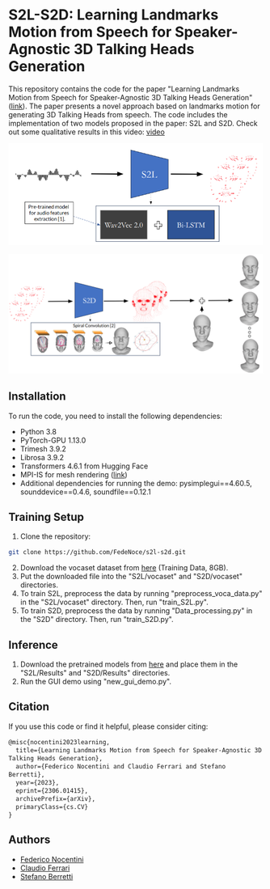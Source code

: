# S2L-S2D: Learning Landmarks Motion from Speech for Speaker-Agnostic 3D Talking Heads Generation

This repository contains the code for the paper "Learning Landmarks Motion from Speech for Speaker-Agnostic 3D Talking Heads Generation" ([link](https://arxiv.org/abs/2306.01415)). The paper presents a novel approach based on landmarks motion for generating 3D Talking Heads from speech. The code includes the implementation of two models proposed in the paper: S2L and S2D.
Check out some qualitative results in this video: [video]([https://arxiv.org/abs/2306.01415](https://drive.google.com/file/d/1lnaScxczQchyew0La6LWkST92XEKvigz/view?usp=sharing))

<p align="center">
  <img src="https://github.com/FedeNoce/s2l-s2d/blob/main/images/s2l.png"/>
</p>
<p align="center">
  <img src="https://github.com/FedeNoce/s2l-s2d/blob/main/images/s2d.png"/>
</p>


## Installation
To run the code, you need to install the following dependencies:
- Python 3.8
- PyTorch-GPU 1.13.0
- Trimesh 3.9.2
- Librosa 3.9.2
- Transformers 4.6.1 from Hugging Face
- MPI-IS for mesh rendering ([link](https://github.com/MPI-IS/mesh))
- Additional dependencies for running the demo: pysimplegui==4.60.5, sounddevice==0.4.6, soundfile==0.12.1

## Training Setup
1. Clone the repository:
```sh
git clone https://github.com/FedeNoce/s2l-s2d.git
```
2. Download the vocaset dataset from [here](https://voca.is.tue.mpg.de/download.php) (Training Data, 8GB).
3. Put the downloaded file into the "S2L/vocaset" and "S2D/vocaset" directories.
4. To train S2L, preprocess the data by running "preprocess_voca_data.py" in the "S2L/vocaset" directory. Then, run "train_S2L.py".
5. To train S2D, preprocess the data by running "Data_processing.py" in the "S2D" directory. Then, run "train_S2D.py".

## Inference
1. Download the pretrained models from [here](https://drive.google.com/drive/folders/1h0l8cMUh_7GVedJykYH8zSEqNhj3BVeJ?usp=sharing) and place them in the "S2L/Results" and "S2D/Results" directories.
2. Run the GUI demo using "new_gui_demo.py".

## Citation

If you use this code or find it helpful, please consider citing:

```
@misc{nocentini2023learning,
  title={Learning Landmarks Motion from Speech for Speaker-Agnostic 3D Talking Heads Generation},
  author={Federico Nocentini and Claudio Ferrari and Stefano Berretti},
  year={2023},
  eprint={2306.01415},
  archivePrefix={arXiv},
  primaryClass={cs.CV}
}
```
## Authors
- [Federico Nocentini](https://scholar.google.com/citations?user=EpQCpoUAAAAJ&hl=en)
- [Claudio Ferrari](https://scholar.google.com/citations?user=aael17YAAAAJ&hl=en)
- [Stefano Berretti](https://scholar.google.com/citations?user=3GPTAGQAAAAJ&hl=en)
